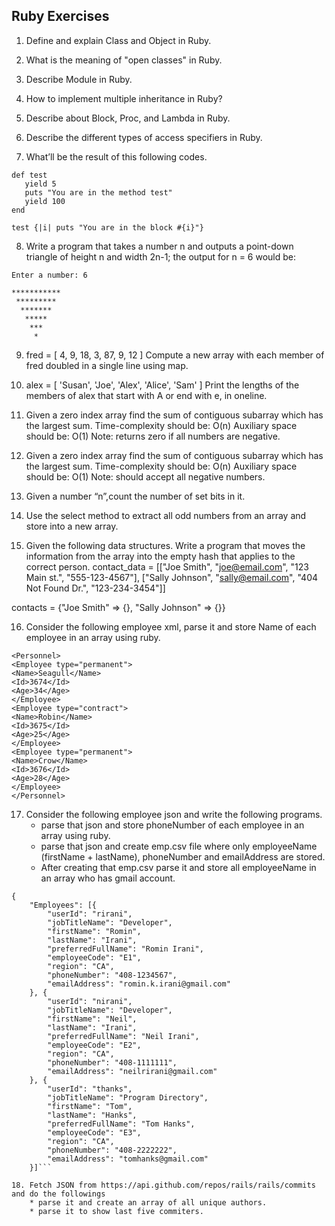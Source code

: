 ## Ruby Exercises

1. Define and explain Class and Object in Ruby.

2. What is the meaning of "open classes" in Ruby.

3. Describe Module in Ruby.

4. How to implement multiple inheritance in Ruby?

5. Describe about Block, Proc, and Lambda in Ruby.

6. Describe the different types of access specifiers in Ruby.

7. What’ll be the result of this following codes.
```
def test
   yield 5
   puts "You are in the method test"
   yield 100
end

test {|i| puts "You are in the block #{i}"}
```

8. Write a program that takes a number n and outputs a point-down triangle of height n and width 2n-1; the output for n = 6 would be:

```
Enter a number: 6

***********
 *********
  *******
   *****
    ***
     *
```

9. fred = [ 4, 9, 18, 3, 87, 9, 12 ]
Compute a new array with each member of fred doubled in a single line using map.

10. alex = [ 'Susan', 'Joe', 'Alex', 'Alice', 'Sam' ]
Print the lengths of the members of alex that start with A or end with e, in oneline.

11. Given a zero index array find the sum of contiguous subarray which has the largest sum.
Time-complexity should be: O(n)
Auxiliary space should be: O(1)
Note: returns zero if all numbers are negative.

12. Given a zero index array find the sum of contiguous subarray which has the largest sum.
Time-complexity should be: O(n)
Auxiliary space should be: O(1)
Note: should accept all negative numbers.

13. Given a number “n”,count the number of set bits in it.

14. Use the select method to extract all odd numbers from an array and store into a new array.

15. Given the following data structures. Write a program that moves the information from the array into the empty hash that applies to the correct person.
contact_data = [["Joe Smith", "joe@email.com", "123 Main st.", "555-123-4567"],
            ["Sally Johnson", "sally@email.com", "404 Not Found Dr.", "123-234-3454"]]

contacts = {"Joe Smith" => {}, "Sally Johnson" => {}}

16. Consider the following employee xml, parse it and store Name of each employee in an array using ruby.
```
<Personnel>
<Employee type="permanent">
<Name>Seagull</Name>
<Id>3674</Id>
<Age>34</Age>
</Employee>
<Employee type="contract">
<Name>Robin</Name>
<Id>3675</Id>
<Age>25</Age>
</Employee>
<Employee type="permanent">
<Name>Crow</Name>
<Id>3676</Id>
<Age>28</Age>
</Employee>
</Personnel>
```
17. Consider the following employee json and write the following programs.
    * parse that json and store phoneNumber of each employee in an array using ruby.
    * parse that json and create emp.csv file where only employeeName (firstName + lastName), phoneNumber and emailAddress are stored.
    * After creating that emp.csv parse it and store all employeeName in an array who has gmail account.
```
{
	"Employees": [{
		"userId": "rirani",
		"jobTitleName": "Developer",
		"firstName": "Romin",
		"lastName": "Irani",
		"preferredFullName": "Romin Irani",
		"employeeCode": "E1",
		"region": "CA",
		"phoneNumber": "408-1234567",
		"emailAddress": "romin.k.irani@gmail.com"
	}, {
		"userId": "nirani",
		"jobTitleName": "Developer",
		"firstName": "Neil",
		"lastName": "Irani",
		"preferredFullName": "Neil Irani",
		"employeeCode": "E2",
		"region": "CA",
		"phoneNumber": "408-1111111",
		"emailAddress": "neilrirani@gmail.com"
	}, {
		"userId": "thanks",
		"jobTitleName": "Program Directory",
		"firstName": "Tom",
		"lastName": "Hanks",
		"preferredFullName": "Tom Hanks",
		"employeeCode": "E3",
		"region": "CA",
		"phoneNumber": "408-2222222",
		"emailAddress": "tomhanks@gmail.com"
	}]```

18. Fetch JSON from https://api.github.com/repos/rails/rails/commits and do the followings
    * parse it and create an array of all unique authors.
    * parse it to show last five commiters.
